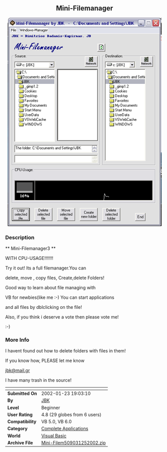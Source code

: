 ﻿<div align="center">

## Mini\-Filemanager

<img src="PIC2002125621115518.gif">
</div>

### Description

** Mini-Filemanager3 **

WITH CPU-USAGE!!!!!!!

Try it out! Its a full filemanager.You can

delete, move , copy files, Create,delete Folders!

Good way to learn about file managing with

VB for newbies(like me :-) You can start applications

and all files by dblclicking on the file!

Also, if you think i deserve a vote then please vote me!

:-)
 
### More Info
 
I havent found out how to delete folders with files in them!

If you know how, PLEASE let me know

jbk@mail.gr

I have many trash in the source!


<span>             |<span>
---                |---
**Submitted On**   |2002-01-23 19:03:10
**By**             |[JBK](https://github.com/Planet-Source-Code/PSCIndex/blob/master/ByAuthor/jbk.md)
**Level**          |Beginner
**User Rating**    |4.8 (29 globes from 6 users)
**Compatibility**  |VB 5\.0, VB 6\.0
**Category**       |[Complete Applications](https://github.com/Planet-Source-Code/PSCIndex/blob/master/ByCategory/complete-applications__1-27.md)
**World**          |[Visual Basic](https://github.com/Planet-Source-Code/PSCIndex/blob/master/ByWorld/visual-basic.md)
**Archive File**   |[Mini\-Filem509031252002\.zip](https://github.com/Planet-Source-Code/jbk-mini-filemanager__1-30952/archive/master.zip)








